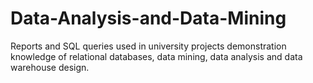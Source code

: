 # Data-Analysis-and-Data-Mining
Reports and SQL queries used in university projects demonstration knowledge of relational databases, data mining, data analysis and data warehouse design.
